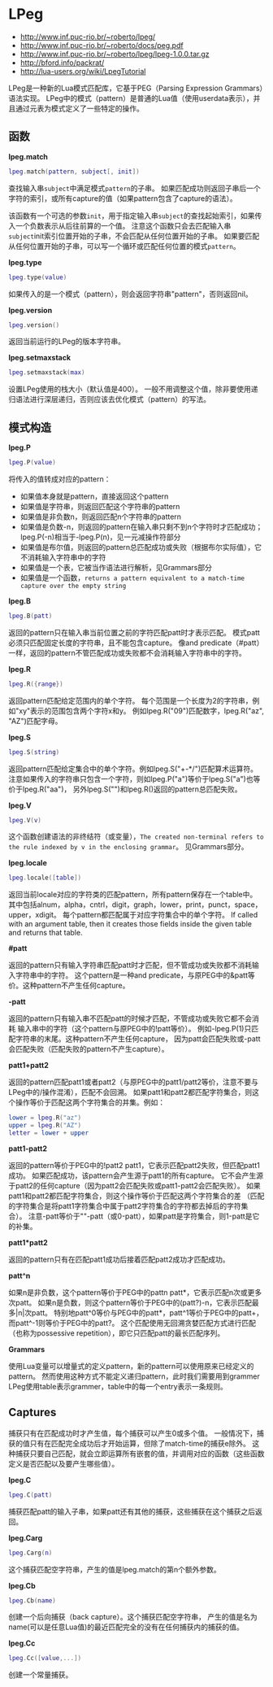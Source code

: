 
# LPeg
- http://www.inf.puc-rio.br/~roberto/lpeg/
- http://www.inf.puc-rio.br/~roberto/docs/peg.pdf
- http://www.inf.puc-rio.br/~roberto/lpeg/lpeg-1.0.0.tar.gz
- http://bford.info/packrat/
- http://lua-users.org/wiki/LpegTutorial

LPeg是一种新的Lua模式匹配库，它基于PEG（Parsing Expression Grammars）语法实现。
LPeg中的模式（pattern）是普通的Lua值（使用userdata表示），并且通过元表为模式定义了一些特定的操作。

## 函数

**lpeg.match**
```lua
lpeg.match(pattern, subject[, init])
```
查找输入串`subject`中满足模式`pattern`的子串。
如果匹配成功则返回子串后一个字符的索引，或所有capture的值（如果pattern包含了capture的语法）。

该函数有一个可选的参数`init`，用于指定输入串`subject`的查找起始索引，如果传入一个负数表示从后往前算的一个值。
注意这个函数只会去匹配输入串`subject`init索引位置开始的子串，不会匹配从任何位置开始的子串。
如果要匹配从任何位置开始的子串，可以写一个循环或匹配任何位置的模式`pattern`。

**lpeg.type**
```lua
lpeg.type(value)
```
如果传入的是一个模式（pattern），则会返回字符串"pattern"，否则返回nil。

**lpeg.version**
```lua
lpeg.version()
```
返回当前运行的LPeg的版本字符串。

**lpeg.setmaxstack**
```lua
lpeg.setmaxstack(max)
```
设置LPeg使用的栈大小（默认值是400）。
一般不用调整这个值，除非要使用递归语法进行深层递归，否则应该去优化模式（pattern）的写法。

## 模式构造

**lpeg.P**
```lua
lpeg.P(value)
```
将传入的值转成对应的pattern：
- 如果值本身就是pattern，直接返回这个pattern
- 如果值是字符串，则返回匹配这个字符串的pattern
- 如果值是非负数n，则返回匹配n个字符串的pattern
- 如果值是负数-n，则返回的pattern在输入串只剩不到n个字符时才匹配成功；lpeg.P(-n)相当于-lpeg.P(n)，见一元减操作符部分
- 如果值是布尔值，则返回的pattern总匹配成功或失败（根据布尔实际值），它不消耗输入字符串中的字符
- 如果值是一个表，它被当作语法进行解析，见Grammars部分
- 如果值是一个函数，`returns a pattern equivalent to a match-time capture over the empty string`

**lpeg.B**
```lua
lpeg.B(patt)
```
返回的pattern只在输入串当前位置之前的字符匹配patt时才表示匹配。
模式patt必须只匹配固定长度的字符串，且不能包含capture。
像and predicate（#patt）一样，返回的pattern不管匹配成功或失败都不会消耗输入字符串中的字符。

**lpeg.R**
```lua
lpeg.R({range})
```
返回pattern匹配给定范围内的单个字符。
每个范围是一个长度为2的字符串，例如"xy"表示的范围包含两个字符x和y。
例如lpeg.R("09")匹配数字，lpeg.R("az", "AZ")匹配字母。

**lpeg.S**
```lua
lpeg.S(string)
```
返回pattern匹配给定集合中的单个字符。例如lpeg.S("+-*/")匹配算术运算符。
注意如果传入的字符串只包含一个字符，则如lpeg.P("a")等价于lpeg.S("a")也等价于lpeg.R("aa")，
另外lpeg.S("")和lpeg.R()返回的pattern总匹配失败。

**lpeg.V**
```lua
lpeg.V(v)
```
这个函数创建语法的非终结符（或变量），`The created non-terminal refers to the rule indexed by v in the enclosing grammar`。
见Grammars部分。

**lpeg.locale**
```lua
lpeg.locale([table])
```
返回当前locale对应的字符类的匹配pattern，所有pattern保存在一个table中。
其中包括alnum，alpha，cntrl，digit，graph，lower，print，punct，space，upper，xdigit。
每个pattern都匹配属于对应字符集合中的单个字符。
If called with an argument table, then it creates those fields inside the given table and returns that table.

**#patt**  

返回的pattern只有输入字符串匹配patt时才匹配，但不管成功或失败都不消耗输入字符串中的字符。
这个pattern是一种and predicate，与原PEG中的&patt等价。这种pattern不产生任何capture。

**-patt**  

返回的pattern只有输入串不匹配patt的时候才匹配，不管成功或失败它都不会消耗
输入串中的字符（这个pattern与原PEG中的!patt等价）。
例如-lpeg.P(1)只匹配字符串的末尾。这种pattern不产生任何capture，
因为patt会匹配失败或-patt会匹配失败（匹配失败的pattern不产生capture）。

**patt1+patt2**  

返回的pattern匹配patt1或者patt2（与原PEG中的patt1/patt2等价，注意不要与LPeg中的/操作混淆），匹配不会回溯。
如果patt1和patt2都匹配字符集合，则这个操作等价于匹配这两个字符集合的并集。例如：
```lua
lower = lpeg.R("az")
upper = lpeg.R("AZ")
letter = lower + upper
```

**patt1-patt2**  

返回的pattern等价于PEG中的!patt2 patt1，它表示匹配patt2失败，但匹配patt1成功。
如果匹配成功，该pattern会产生源于patt1的所有capture。
它不会产生源于patt2的任何capture（因为patt2会匹配失败或patt1-patt2会匹配失败）。
如果patt1和patt2都匹配字符集合，则这个操作等价于匹配这两个字符集合的差
（匹配的字符集合是将patt1字符集合中属于patt2字符集合的字符都去掉后的字符集合）。
注意-patt等价于""-patt（或0-patt），如果patt是字符集合，则1-patt是它的补集。

**patt1*patt2**  

返回的pattern只有在匹配patt1成功后接着匹配patt2成功才匹配成功。

**patt^n**  

如果n是非负数，这个pattern等价于PEG中的pattn patt*，它表示匹配n次或更多次patt。
如果n是负数，则这个pattern等价于PEG中的(patt?)-n，它表示匹配最多|n|次patt。
特别地patt^0等价与PEG中的patt*，patt^1等价于PEG中的patt+，而patt^-1则等价于PEG中的patt?。
这个匹配使用无回溯贪婪匹配方式进行匹配（也称为possessive repetition），即它只匹配patt的最长匹配序列。

**Grammars**  

使用Lua变量可以增量式的定义pattern，新的pattern可以使用原来已经定义的pattern。
然而使用这种方式不能定义递归pattern，此时我们需要用到grammer
LPeg使用table表示grammer，table中的每一个entry表示一条规则。

## Captures

捕获只有在匹配成功时才产生值，每个捕获可以产生0或多个值。
一般情况下，捕获的值只有在匹配完全成功后才开始运算，但除了match-time的捕获e除外。
这种捕获只要自己匹配，就会立即运算所有嵌套的值，并调用对应的函数（这些函数定义是否匹配以及要产生哪些值）。

**lpeg.C**
```lua
lpeg.C(patt)
```
捕获匹配patt的输入子串，如果patt还有其他的捕获，这些捕获在这个捕获之后返回。

**lpeg.Carg**
```lua
lpeg.Carg(n)
```
这个捕获匹配空字符串，产生的值是lpeg.match的第n个额外参数。


**lpeg.Cb**
```lua
lpeg.Cb(name)
```
创建一个后向捕获（back capture）。这个捕获匹配空字符串，
产生的值是名为name(可以是任意Lua值)的最近匹配完全的没有在任何捕获内的捕获的值。

**lpeg.Cc**
```lua
lpeg.Cc([value,...])
```
创建一个常量捕获。

